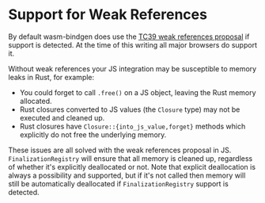 # Support for Weak References

By default wasm-bindgen does use the [TC39 weak references
proposal](https://github.com/tc39/proposal-weakrefs) if support is detected.
At the time of this writing all major browsers do support it.

Without weak references your JS integration may be susceptible to memory leaks
in Rust, for example:

* You could forget to call `.free()` on a JS object, leaving the Rust memory
  allocated.
* Rust closures converted to JS values (the `Closure` type) may not be executed
  and cleaned up.
* Rust closures have `Closure::{into_js_value,forget}` methods which explicitly
  do not free the underlying memory.

These issues are all solved with the weak references proposal in JS.
`FinalizationRegistry` will ensure that all memory is cleaned up, regardless of
whether it's explicitly deallocated or not. Note that explicit deallocation
is always a possibility and supported, but if it's not called then memory will
still be automatically deallocated if `FinalizationRegistry` support is detected.
